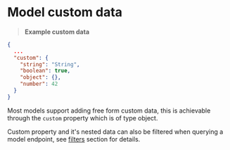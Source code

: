 # Model custom data

> **Example custom data**

```json
{
  ...
  "custom": {
    "string": "String",
    "boolean": true,
    "object": {},
    "number": 42
  }
}
```

Most models support adding free form custom data, this is achievable through the `custom` property which is of type object.

Custom property and it's nested data can also be filtered when querying a model endpoint, see [filters](#filters) section for details.
